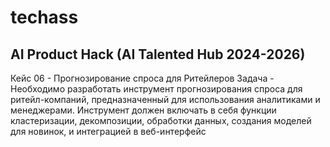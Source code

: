# techass
## AI Product Hack (AI Talented Hub 2024-2026)
Кейс 06 - Прогнозирование спроса для Ритейлеров 
Задача - Необходимо разработать инструмент прогнозирования спроса для ритейл-компаний, предназначенный для использования аналитиками и менеджерами. Инструмент должен включать в себя функции кластеризации, декомпозиции, обработки данных, создания моделей для новинок, и интеграцией в веб-интерфейс
